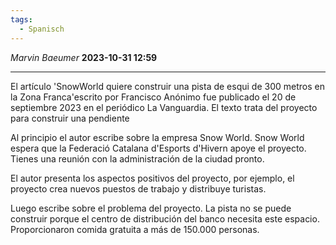 ```yaml
---
tags:
  - Spanisch
---
```

*Marvin Baeumer* **2023-10-31 12:59**

---
El artículo 'SnowWorld quiere construir una pista de esqui de 300 metros en la Zona Franca'escrito por Francisco Anónimo fue publicado el 20 de septiembre 2023 en el periódico La Vanguardia. El texto trata del proyecto para construir una pendiente

Al principio el autor escribe sobre la empresa Snow World. Snow World espera que la Federació Catalana d'Esports d'Hivern apoye el proyecto. Tienes una reunión con la administración de la ciudad pronto.

El autor presenta los aspectos positivos del proyecto, por ejemplo, el proyecto crea nuevos puestos de trabajo y distribuye turistas.

Luego escribe sobre el problema del proyecto. La pista no se puede construir porque el centro de distribución del banco necesita este espacio. Proporcionaron comida gratuita a más de 150.000 personas.
